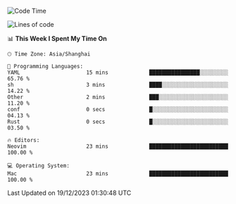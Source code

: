 <!--START_SECTION:waka-->
![Code Time](http://img.shields.io/badge/Code%20Time-1%2C765%20hrs%2046%20mins-blue)

![Lines of code](https://img.shields.io/badge/From%20Hello%20World%20I%27ve%20Written-284.8%20thousand%20lines%20of%20code-blue)

📊 **This Week I Spent My Time On** 

```text
🕑︎ Time Zone: Asia/Shanghai

💬 Programming Languages: 
YAML                     15 mins             ████████████████░░░░░░░░░   65.76 % 
sh                       3 mins              ████░░░░░░░░░░░░░░░░░░░░░   14.22 % 
Other                    2 mins              ███░░░░░░░░░░░░░░░░░░░░░░   11.20 % 
conf                     0 secs              █░░░░░░░░░░░░░░░░░░░░░░░░   04.13 % 
Rust                     0 secs              █░░░░░░░░░░░░░░░░░░░░░░░░   03.50 % 

🔥 Editors: 
Neovim                   23 mins             █████████████████████████   100.00 % 

💻 Operating System: 
Mac                      23 mins             █████████████████████████   100.00 % 
```


 Last Updated on 19/12/2023 01:30:48 UTC
<!--END_SECTION:waka-->
